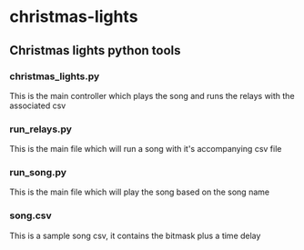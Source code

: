 # christmas-lights
## Christmas lights python tools

### christmas_lights.py
This is the main controller which plays the song and runs the relays with the associated csv

### run_relays.py
This is the main file which will run a song with it's accompanying csv file

### run_song.py
This is the main file which will play the song based on the song name

### song.csv
This is a sample song csv, it contains the bitmask plus a time delay
